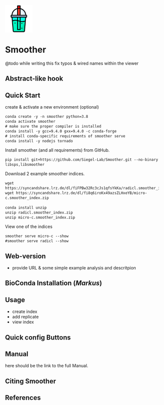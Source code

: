 <img src="static/favicon.png" align="center" width="90">

# Smoother

@todo while writing this fix typos & wired names within the viewer

## Abstract-like hook

## Quick Start

create & activate a new environment (optional)
```
conda create -y -n smoother python=3.8
conda activate smoother
# make sure the proper compiler is installed
conda install -y gcc=9.4.0 gxx=9.4.0 -c conda-forge
# install conda-specific requirements of smoother serve
conda install -y nodejs tornado
```

Install smoother (and all requirements) from GitHub.
```
pip install git+https://github.com/Siegel-Lab/Smoother.git --no-binary libsps,libsmoother
```

Download 2 example smoother indices.
```
wget https://syncandshare.lrz.de/dl/fiFPBw32Rc3cJs1qfsYkKa/radicl.smoother_index.zip
wget https://syncandshare.lrz.de/dl/fi8q6iroKx49azsZLHxeYB/micro-c.smoother_index.zip

conda install unzip
unzip radicl.smoother_index.zip
unzip micro-c.smoother_index.zip
```

View one of the indices
```
smoother serve micro-c --show
#smoother serve radicl --show
```

## Web-version

- provide URL & some simple example analysis and descritpion

## BioConda Installation (_Markus_)

## Usage

- create index
- add replicate
- view index

## Quick config Buttons

## Manual

here should be the link to the full Manual.

## Citing Smoother

## References

